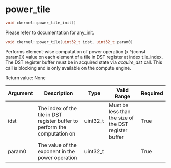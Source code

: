 # power_tile

```cpp
void ckernel::power_tile_init()
```

Please refer to documentation for any_init. 

```cpp
void ckernel::power_tile(uint32_t idst, uint32_t param0)
```

Performs element-wise computation of power operation (x ^(const param0)) value on each element of a tile in DST register at index tile_index. The DST register buffer must be in acquired state via *acquire_dst* call. This call is blocking and is only available on the compute engine.

Return value: None

| Argument      | Description                                                                | Type      | Valid Range                                           | Required       |
|---------------|----------------------------------------------------------------------------|-----------|-------------------------------------------------------|----------------|
| idst          | The index of the tile in DST register buffer to perform the computation on | uint32_t  | Must be less than the size of the DST register buffer | True           |
| param0        | The value of the exponent in the power operation                           | uint32_t  |                                                       | True           |
